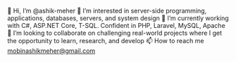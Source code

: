 👋 Hi, I’m @ashik-meher
👀 I’m interested in server-side programming, applications, databases, servers, and system design
🌱 I’m currently working with C#, ASP.NET Core, T-SQL. Confident in PHP, Laravel, MySQL, Apache
💞️ I’m looking to collaborate on challenging real-world projects where I get the opportunity to learn, research, and develop 
📫 How to reach me mobinashikmeher@gmail.com

